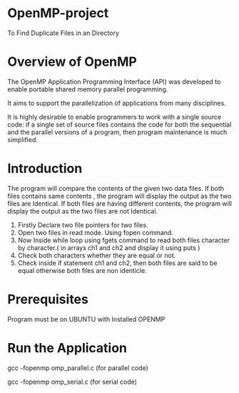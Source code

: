 # OpenMP-project
To Find Duplicate Files in an Directory

# Overview of OpenMP


The OpenMP Application Programming Interface (API) was developed
to enable portable shared memory parallel programming.

It aims to support the parallelization of applications from many
disciplines.

It is highly desirable to enable programmers to work with a single
source code: if a single set of source files contains the code for both
the sequential and the parallel versions of a program, then program
maintenance is much simplified.

# Introduction
The program will compare the contents of the given two data files. If both files contains same contents , the program will display the output as the two files are Identical. If both files are having different contents, the program will display the output as the two files are not Identical.

 
1. Firstly Declare two file pointers for two files.
 2. Open two files in read mode. Using fopen command. 
3. Now Inside while loop using fgets command to read both files character by character.( in arrays ch1 and ch2 and display it using puts )
4. Check both characters whether they are equal or not.
5. Check inside if statement ch1 and ch2, then both files are said to be equal otherwise both files are non identicle.

# Prerequisites
Program must be on UBUNTU with Installed OPENMP

# Run the Application

gcc -fopenmp omp_parallel.c 
(for parallel code)

gcc -fopenmp omp_serial.c
(for serial code)


